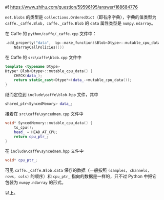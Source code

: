 #! https://www.zhihu.com/question/59596195/answer/168684776

[comment]: <> (Answer URL: https://www.zhihu.com/question/59596195/answer/168684776)
[comment]: <> (Question Title: pycaffe中net.blobs[layername].data，这个data是存放什么数据的？)
[comment]: <> (Author Name: 采石工)
[comment]: <> (Create Time: 2017-05-13 02:55:15)

`net.blobs` 的类型是 `collections.OrderedDict`（即有序字典），字典的值类型为 `caffe._caffe.Blob`，`caffe._caffe.Blob` 的 `data` 属性类型是 `numpy.ndarray`。

在 Caffe 的 `python/caffe/_caffe.cpp` 文件中：
```c++
.add_property("data",  bp::make_function(&Blob<Dtype>::mutable_cpu_data,
    NdarrayCallPolicies()))
```

在 Caffe 的 `src\caffe\blob.cpp` 文件中
```c++
template <typename Dtype>
Dtype* Blob<Dtype>::mutable_cpu_data() {
    CHECK(data_);
    return static_cast<Dtype*>(data_->mutable_cpu_data());
}
```

继而定位到 `include\caffe\blob.hpp` 文件，其中
```c++
shared_ptr<SyncedMemory> data_;
```

接着在 `src\caffe\syncedmem.cpp` 文件中
```c++
void* SyncedMemory::mutable_cpu_data() {
    to_cpu();
    head_ = HEAD_AT_CPU;
    return cpu_ptr_;
}
```

在 `include\caffe\syncedmem.hpp` 文件中
```c++
void* cpu_ptr_;
```

可见 `caffe._caffe.Blob.data` 保存的数据（一般按照 `(samples, channels, rows, cols)` 的顺序）和 `cpu_ptr_` 指向的数据是一样的，只不过 Python 中把它包装为 `numpy.ndarray` 的形式。

以上。


